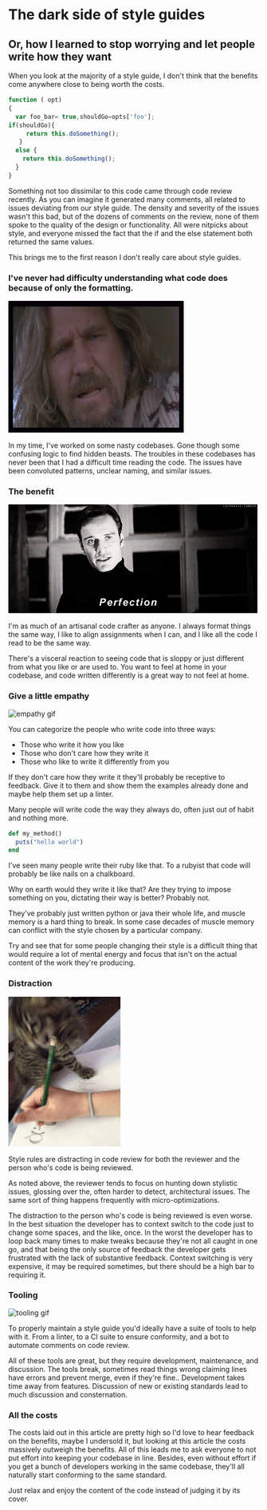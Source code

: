 # The dark side of style guides
## Or, how I learned to stop worrying and let people write how they want

When you look at the majority of a style guide, I don't think that the benefits come anywhere close to being worth the costs.

```js
function ( opt)
{
  var foo_bar= true,shouldGo=opts['foo'];
if(shouldGo){
     return this.doSomething();
   }
  else {
    return this.doSomething();
  }
}
```

Something not too dissimilar to this code came through code review recently. As you can imagine it generated many comments, all related to issues deviating from our style guide. The density and severity of the issues wasn't this bad, but of the dozens of comments on the review, none of them spoke to the quality of the design or functionality. All were nitpicks about style, and everyone missed the fact that the if and the else statement both returned the same values.

This brings me to the first reason I don't really care about style guides.

### I've never had difficulty understanding what code does because of only the formatting.

![confused gif](dude.gif)

In my time, I've worked on some nasty codebases. Gone though some confusing logic to find hidden beasts. The troubles in these codebases has never been that I had a difficult time reading the code. The issues have been convoluted patterns, unclear naming, and similar issues.

### The benefit

![perfection gif](perfection.gif)

I'm as much of an artisanal code crafter as anyone. I always format things the same way, I like to align assignments when I can, and I like all the code I read to be the same way.

There's a visceral reaction to seeing code that is sloppy or just different from what you like or are used to. You want to feel at home in your codebase, and code written differently is a great way to not feel at home.

### Give a little empathy

![empathy gif](empathy.gif)

You can categorize the people who write code into three ways:

* Those who write it how you like
* Those who don't care how they write it
* Those who like to write it differently from you

If they don't care how they write it they'll probably be receptive to feedback. Give it to them and show them the examples already done and maybe help them set up a linter.

Many people will write code the way they always do, often just out of habit and nothing more.

```ruby
def my_method()
  puts("hello world")
end
```

I've seen many people write their ruby like that. To a rubyist that code will probably be like nails on a chalkboard.

Why on earth would they write it like that? Are they trying to impose something on you, dictating their way is better? Probably not.

They've probably just written python or java their whole life, and muscle memory is a hard thing to break. In some case decades of muscle memory can conflict with the style chosen by a particular company.

Try and see that for some people changing their style is a difficult thing that would require a lot of mental energy and focus that isn't on the actual content of the work they're producing.

### Distraction

![distraction gif](distraction.gif)

Style rules are distracting in code review for both the reviewer and the person who's code is being reviewed.

As noted above, the reviewer tends to focus on hunting down stylistic issues, glossing over the, often harder to detect, architectural issues. The same sort of thing happens frequently with micro-optimizations.

The distraction to the person who's code is being reviewed is even worse. In the best situation the developer has to context switch to the code just to change some spaces, and the like, once. In the worst the developer has to loop back many times to make tweaks because they're not all caught in one go, and that being the only source of feedback the developer gets frustrated with the lack of substantive feedback. Context switching is very expensive, it may be required sometimes, but there should be a high bar to requiring it.

### Tooling

![tooling gif](tooling.gif)

To properly maintain a style guide you'd ideally have a suite of tools to help with it. From a linter, to a CI suite to ensure conformity, and a bot to automate comments on code review.

All of these tools are great, but they require development, maintenance, and discussion. The tools break, sometimes read things wrong claiming lines have errors and prevent merge, even if they're fine.. Development takes time away from features. Discussion of new or existing standards lead to much discussion and consternation.

### All the costs

The costs laid out in this article are pretty high so I'd love to hear feedback on the benefits, maybe I undersold it, but looking at this article the costs massively outweigh the benefits. All of this leads me to ask everyone to not put effort into keeping your codebase in line. Besides, even without effort if you get a bunch of developers working in the same codebase, they'll all naturally start conforming to the same standard.

Just relax and enjoy the content of the code instead of judging it by its cover.
